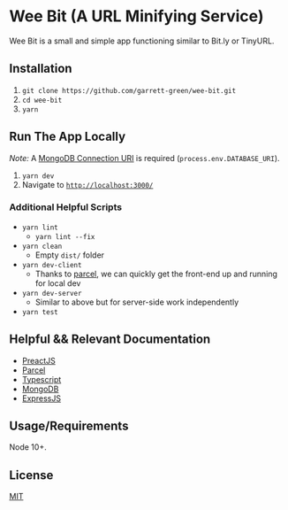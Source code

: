 # Wee Bit (A URL Minifying Service)

Wee Bit is a small and simple app functioning similar to Bit.ly or TinyURL.

## Installation
1. `git clone https://github.com/garrett-green/wee-bit.git`
2. `cd wee-bit`
3. `yarn`

## Run The App Locally
*Note:* A [MongoDB Connection URI](https://docs.mongodb.com/manual/reference/connection-string/) is required (`process.env.DATABASE_URI`).
1. `yarn dev`
2. Navigate to [`http://localhost:3000/`](http://localhost:3000/)

### Additional Helpful Scripts
- `yarn lint`
  - `yarn lint --fix`
- `yarn clean`
  - Empty `dist/` folder
- `yarn dev-client`
  - Thanks to [parcel](https://parceljs.org/), we can quickly get the front-end up and running for local dev
- `yarn dev-server`
  - Similar to above but for server-side work independently
- `yarn test`

## Helpful && Relevant Documentation
- [PreactJS](https://preactjs.com/)
- [Parcel](https://parceljs.org/)
- [Typescript](https://www.typescriptlang.org/)
- [MongoDB](https://docs.mongodb.com/)
- [ExpressJS](https://expressjs.com/)

## Usage/Requirements
Node 10+.

## License
[MIT](https://choosealicense.com/licenses/mit/)